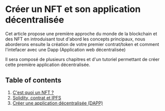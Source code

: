 # Créer un NFT et son application décentralisée

Cet article propose une première approche du monde de la blockchain et des NFT en introduisant tout d'abord les concepts principaux, nous aborderons ensuite la création de votre premier contrat/token et comment l'intefacer avec une Dapp (Application web décentralisée)

Il sera composé de plusieurs chapitres et d'un tutoriel permettant de créer cette première application décentralisée.

## Table of contents

1. [C'est quoi un NFT ?](/doc/tuto/WhatIsNFT.md)
2. [Solidity, contrat et IPFS](/doc/tuto/SolidityAndContract.md)
3. [Créer une application décentralisée (DAPP)](/doc/CreateUrDapp.md)
